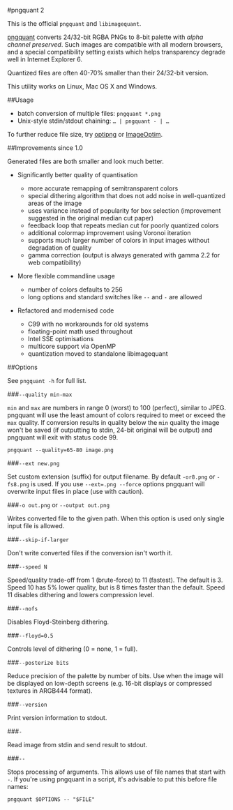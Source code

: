 #pngquant 2

This is the official `pngquant` and `libimagequant`.

[pngquant](http://pngquant.org) converts 24/32-bit RGBA PNGs to 8-bit palette with *alpha channel preserved*.
Such images are compatible with all modern browsers, and a special compatibility setting exists which helps transparency degrade well in Internet Explorer 6.

Quantized files are often 40-70% smaller than their 24/32-bit version.

This utility works on Linux, Mac OS X and Windows.

##Usage

- batch conversion of multiple files: `pngquant *.png`
- Unix-style stdin/stdout chaining: `… | pngquant - | …`

To further reduce file size, try [optipng](http://optipng.sourceforge.net) or [ImageOptim](http://imageoptim.pornel.net).

##Improvements since 1.0

Generated files are both smaller and look much better.

* Significantly better quality of quantisation

  - more accurate remapping of semitransparent colors
  - special dithering algorithm that does not add noise in well-quantized areas of the image
  - uses variance instead of popularity for box selection (improvement suggested in the original median cut paper)
  - feedback loop that repeats median cut for poorly quantized colors
  - additional colormap improvement using Voronoi iteration
  - supports much larger number of colors in input images without degradation of quality
  - gamma correction (output is always generated with gamma 2.2 for web compatibility)

* More flexible commandline usage

  - number of colors defaults to 256
  - long options and standard switches like `--` and `-` are allowed

* Refactored and modernised code

  - C99 with no workarounds for old systems
  - floating-point math used throughout
  - Intel SSE optimisations
  - multicore support via OpenMP
  - quantization moved to standalone libimagequant

##Options

See `pngquant -h` for full list.

###`--quality min-max`

`min` and `max` are numbers in range 0 (worst) to 100 (perfect), similar to JPEG. pngquant will use the least amount of colors required to meet or exceed the `max` quality. If conversion results in quality below the `min` quality the image won't be saved (if outputting to stdin, 24-bit original will be output) and pngquant will exit with status code 99.

    pngquant --quality=65-80 image.png

###`--ext new.png`

Set custom extension (suffix) for output filename. By default `-or8.png` or `-fs8.png` is used. If you use `--ext=.png --force` options pngquant will overwrite input files in place (use with caution).

###`-o out.png` or `--output out.png`

Writes converted file to the given path. When this option is used only single input file is allowed.

###`--skip-if-larger`

Don't write converted files if the conversion isn't worth it.

###`--speed N`

Speed/quality trade-off from 1 (brute-force) to 11 (fastest). The default is 3. Speed 10 has 5% lower quality, but is 8 times faster than the default. Speed 11 disables dithering and lowers compression level.

###`--nofs`

Disables Floyd-Steinberg dithering.

###`--floyd=0.5`

Controls level of dithering (0 = none, 1 = full).

###`--posterize bits`

Reduce precision of the palette by number of bits. Use when the image will be displayed on low-depth screens (e.g. 16-bit displays or compressed textures in ARGB444 format).

###`--version`

Print version information to stdout.

###`-`

Read image from stdin and send result to stdout.

###`--`

Stops processing of arguments. This allows use of file names that start with `-`. If you're using pngquant in a script, it's advisable to put this before file names:

    pngquant $OPTIONS -- "$FILE"

